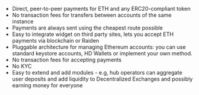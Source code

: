  * Direct, peer-to-peer payments for ETH and any ERC20-compliant token
 * No transaction fees for transfers between accounts of the same instance
 * Payments are always sent using the cheapest route possible
 * Easy to integrate widget on third party sites, lets you accept ETH
   payments via blockchain or Raiden
 * Pluggable architecture for managing Ethereum accounts: you can use
   standard keystore accounts, HD Wallets or implement your own
   method.
 * No transaction fees for accepting payments
 * No KYC
 * Easy to extend and add modules - e.g, hub operators can aggregate
   user deposits and add liquidity to Decentralized Exchanges and
   possibly earning money for everyone
